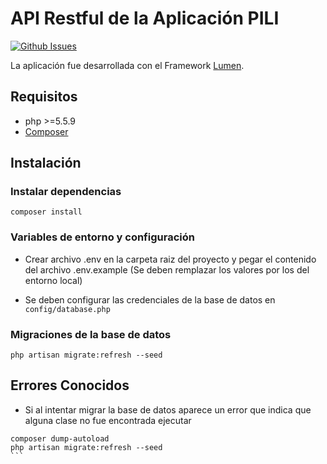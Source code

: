 # API Restful de la Aplicación PILI

[![Github Issues](https://img.shields.io/github/issues/Meyito/Practicas-BACK.svg)](http://github.com/Meyito/Practicas-BACK/issues)

La aplicación fue desarrollada con el Framework [Lumen](http://lumen.laravel.com/docs).

## Requisitos

- php >=5.5.9
- [Composer](https://getcomposer.org/)


## Instalación

### Instalar dependencias 
```
composer install
```

### Variables de entorno y configuración
- Crear archivo .env en la carpeta raiz del proyecto y pegar el contenido del archivo .env.example (Se deben remplazar los valores por los del entorno local)

- Se deben configurar las credenciales de la base de datos en `config/database.php`

### Migraciones de la base de datos
````
php artisan migrate:refresh --seed
````


## Errores Conocidos
- Si al intentar migrar la base de datos aparece un error que indica que alguna clase no fue encontrada ejecutar
````
composer dump-autoload
php artisan migrate:refresh --seed
```
